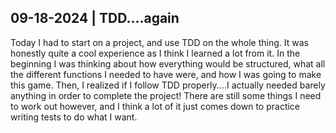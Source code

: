 ## 09-18-2024 | TDD....again

Today I had to start on a project, and use TDD on the whole thing. It was honestly quite a cool experience as I think I learned
a lot from it. In the beginning I was thinking about how everything would be structured, what all the different functions I needed to have were,
and how I was going to make this game. Then, I realized if I follow TDD properly....I actually needed barely anything in order
to complete the project! There are still some things I need to work out however, and I think a lot of it just comes down to practice
writing tests to do what I want.